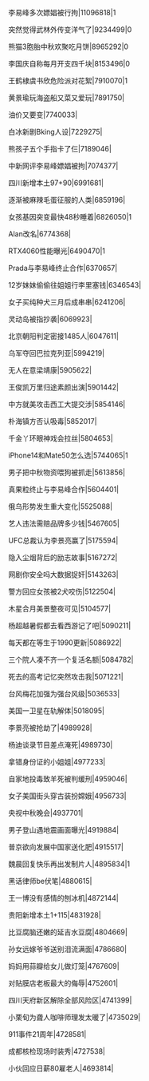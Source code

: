 李易峰多次嫖娼被行拘|11096818|1

突然觉得武林外传变洋气了|9234499|0

熊猫3胞胎中秋欢聚吃月饼|8965292|0

李国庆自称每月开支四千块|8153496|0

王鹤棣虞书欣危险派对花絮|7910070|1

黄景瑜玩海盗船又菜又爱玩|7891750|

油价又要变|7740033|

白冰新剧Bking人设|7229275|

熊孩子五个手指卡了仨|7189046|

中新网评李易峰嫖娼被拘|7074377|

四川新增本土97+90|6991681|

逐渐被麻辣毛蛋征服的人类|6859196|

女孩基因突变最快48秒睡着|6826050|1

Alan改名|6774368|

RTX4060性能曝光|6490470|1

Prada与李易峰终止合作|6370657|

12岁妹妹偷偷往姐姐行李里塞钱|6346543|

女子买纯种犬三月后成串串|6241206|

灵动岛被指抄袭|6069923|

北京朝阳判定密接1485人|6047611|

乌军夺回巴拉克列亚|5994219|

无人在意梁靖康|5905622|

王俊凯万里归途素颜出演|5901442|

中方就美攻击西工大提交涉|5854146|

朴海镇方否认吸毒|5852017|

千金丫环眼神戏会拉丝|5804653|

iPhone14和Mate50怎么选|5744065|1

男子把中秋物资喂狗被抓走|5613856|

真果粒终止与李易峰合作|5604401|

俄乌形势发生重大变化|5525088|

艺人违法需赔品牌多少钱|5467605|

UFC总裁认为李景亮赢了|5175594|

隐入尘烟背后的励志故事|5167272|

网剧你安全吗大数据捉奸|5143263|

警方回应女孩被2犬咬伤|5122504|

木星合月美景整夜可见|5104577|

杨超越暑假都去看西游记了吧|5090211|

每天都在等生于1990更新|5086922|

三个院人凑不齐一个复活名额|5084782|

死去的高考记忆突然攻击我|5071221|

台风梅花加强为强台风级|5036533|

美国一卫星在轨解体|5018095|

李景亮被抢劫了|4989928|

杨迪谈录节目差点淹死|4989730|

拿错身份证的小姐姐|4977233|

自家地投毒致羊死被判缓刑|4959046|

女子美国街头穿古装扮嫦娥|4956733|

央视中秋晚会|4937701|

男子登山遇地震画面曝光|4919884|

普京欲向发展中国家送化肥|4915517|

魏晨回复快乐再出发制片人|4895834|1

黑话律师be伏笔|4880615|

王一博没有感情的刨冰机|4872144|

贵阳新增本土1+115|4831928|

比豆腐脑还嫩的延吉水豆腐|4804669|

孙女远嫁爷爷送别泪流满面|4786680|

妈妈用蒜瓣给女儿做灯笼|4767609|

对贴膜店老板最大的侮辱|4752601|

四川天府新区解除全部风险区|4741399|

小栗旬为聋人咖啡师理发太暖了|4735029|

911事件21周年|4728581|

成都核检现场时装秀|4727538|

小伙回应日薪80雇老人|4693814|

